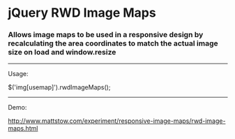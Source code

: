 jQuery RWD Image Maps
==============================

### Allows image maps to be used in a responsive design by recalculating the area coordinates to match the actual image size on load and window.resize

* * *

Usage:

$('img[usemap]').rwdImageMaps();

* * *

Demo:

http://www.mattstow.com/experiment/responsive-image-maps/rwd-image-maps.html